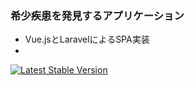 ### 希少疾患を発見するアプリケーション

- Vue.jsとLaravelによるSPA実装
- 

<a href="https://packagist.org/packages/laravel/framework"><img src="https://img.shields.io/packagist/v/laravel/framework" alt="Latest Stable Version"></a>
